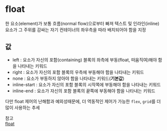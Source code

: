 # float

한 요소(element)가 보통 흐름(normal flow)으로부터 빠져 텍스트 및 인라인(inline) 요소가 그 주위를 감싸는 자기 컨테이너의 좌우측을 따라 배치되어야 함을 지정

## 값

- left : 요소가 자신의 포함(containing) 블록의 좌측에 부동(float, 떠움직여)해야 함을 나타내는 키워드
- right : 요소가 자신의 포함 블록의 우측에 부동해야 함을 나타내는 키워드
- none : 요소가 부동하지 않아야 함을 나타내는 키워드(**기본값**)
- inline-start : 요소가 자신의 포함 블록의 시작쪽에 부동해야 함을 나타내는 키워드
- inline-end : 요소가 자신의 포함 블록의 끝쪽에 부동해야 함을 나타내는 키워드

다만 float 제어의 난해함과 예외성때문에, 더 역동적인 제어가 가능한 `flex`, `grid`를 더 많이 사용하는 추세

참고 <br>
[float](https://developer.mozilla.org/ko/docs/Web/CSS/float)
